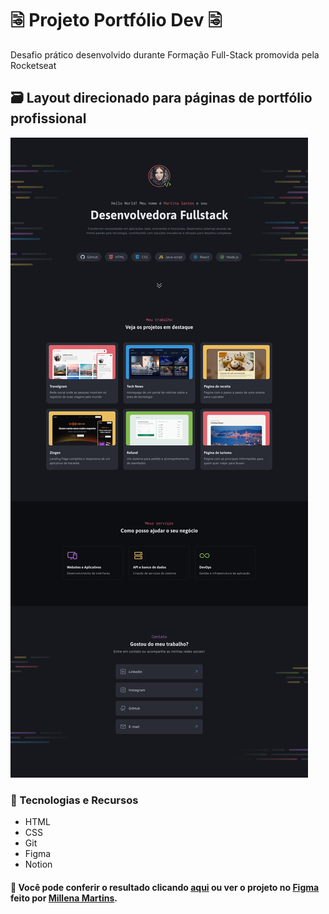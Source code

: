 # 🗟 Projeto Portfólio Dev 🗟
Desafio prático desenvolvido durante Formação Full-Stack promovida pela Rocketseat

## 🗃️ Layout direcionado para páginas de portfólio profissional

<img src=".gitconfig/portfolio-dev-preview.jpg">

### 🤖 Tecnologias e Recursos  
  
* HTML
* CSS
* Git
* Figma
* Notion  

#### 🔎 Você pode conferir o resultado clicando [aqui](https://arturtinoco.github.io/projeto-portfolio-dev/) ou ver o projeto no [Figma](https://www.figma.com/community/file/1387080701963671866) feito por [Millena Martins](https://www.linkedin.com/in/millenamartins/).  
